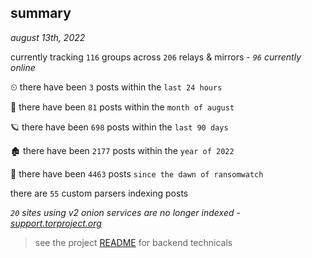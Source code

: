 
## summary
_august 13th, 2022_

currently tracking `116` groups across `206` relays & mirrors - _`96` currently online_

⏲ there have been `3` posts within the `last 24 hours`

🦈 there have been `81` posts within the `month of august`

🪐 there have been `698` posts within the `last 90 days`

🏚 there have been `2177` posts within the `year of 2022`

🦕 there have been `4463` posts `since the dawn of ransomwatch`

there are `55` custom parsers indexing posts

_`20` sites using v2 onion services are no longer indexed - [support.torproject.org](https://support.torproject.org/onionservices/v2-deprecation/)_

> see the project [README](https://github.com/joshhighet/ransomwatch#ransomwatch--) for backend technicals
